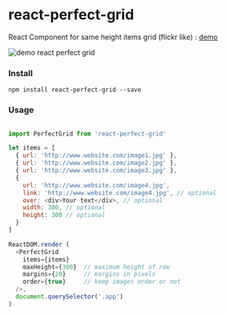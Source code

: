 # react-perfect-grid

React Component for same height items grid (flickr like) :
<a href="http://pierregoutheraud.github.io/react-perfect-grid" target="_blank" >demo</a>

![demo react perfect grid](https://s3.amazonaws.com/f.cl.ly/items/0z3B333s242B3R1J022k/Screen%20Recording%202016-04-15%20at%2004.21%20PM.gif "demo react perfect grid")

### Install

```
npm install react-perfect-grid --save
```

### Usage

```javascript

import PerfectGrid from 'react-perfect-grid'

let items = [
  { url: 'http://www.website.com/image1.jpg' },
  { url: 'http://www.website.com/image2.jpg' },
  { url: 'http://www.website.com/image3.jpg' },
  {
    url: 'http://www.website.com/image4.jpg',
    link: 'http://www.website.com/image4.jpg', // optional
    over: <div>Your text</div>, // optional
    width: 300, // optional
    height: 300 // optional
  }
]

ReactDOM.render (
  <PerfectGrid
    items={items}
    maxHeight={300}  // maximum height of row
    margins={20}     // margins in pixels
    order={true}     // keep images order or not
  />,
  document.querySelector('.app')
)

```
